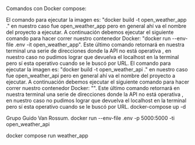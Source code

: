 Comandos con Docker compose:

El comando para ejecutar la imagen es: "docker build -t open_weather_app ." en nuestro caso fue open_weather_app pero en general ahí va el nombre del proyecto a ejecutar. A continuación debemos ejecutar el siguiente comando para hacer correr nuestro contenedor Docker: "docker run --env-file .env -it open_weather_app". Este último comando retornará en nuestra terminal una serie de direcciones donde la API no está operativa , en nuestro caso no pudimos lograr que devuelva el localhost en la terminal pero sí esta operativo cuando se le buscó por URL.
El comando para ejecutar la imagen es: "docker build -t open_weather_api ." en nuestro caso fue open_weather_api pero en general ahí va el 
nombre del proyecto a ejecutar. 
A continuación debemos ejecutar el siguiente comando para hacer correr 
nuestro contenedor Docker: "". 
Este último comando retornará en nuestra terminal una serie de direcciones donde la API 
no está operativa , en nuestro caso no pudimos lograr que devuelva el localhost en la terminal 
pero sí esta operativo cuando se le buscó por URL.
docker-compose up -d

Grupo Guido Van Rossum.
docker run --env-file .env -p 5000:5000 -ti open_weather_api

docker compose run weather_app
